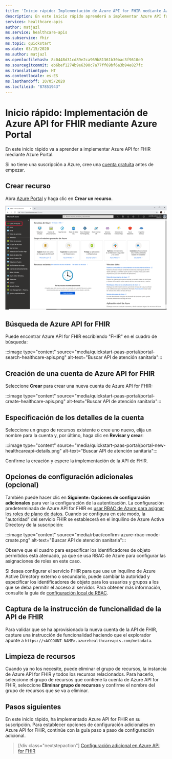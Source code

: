 ```yaml
---
title: 'Inicio rápido: Implementación de Azure API for FHIR mediante Azure Portal'
description: En este inicio rápido aprenderá a implementar Azure API for FHIR y a configurar las opciones mediante Azure Portal.
services: healthcare-apis
author: matjazl
ms.service: healthcare-apis
ms.subservice: fhir
ms.topic: quickstart
ms.date: 03/15/2020
ms.author: matjazl
ms.openlocfilehash: 8c0448d31cd89e2ca969b81361b30bac3f9610e9
ms.sourcegitcommit: eb6bef1274b9e6390c7a77ff69bf6a3b94e827fc
ms.translationtype: HT
ms.contentlocale: es-ES
ms.lasthandoff: 10/05/2020
ms.locfileid: "87851943"
---
```

# <a name="quickstart-deploy-azure-api-for-fhir-using-azure-portal"></a>Inicio rápido: Implementación de Azure API for FHIR mediante Azure Portal

En este inicio rápido va a aprender a implementar Azure API for FHIR mediante Azure Portal.

Si no tiene una suscripción a Azure, cree una [cuenta gratuita](https://azure.microsoft.com/free/?WT.mc_id=A261C142F) antes de empezar.

## <a name="create-new-resource"></a>Crear recurso

Abra [Azure Portal](https://portal.azure.com) y haga clic en **Crear un recurso**.

![Creación de un recurso](media/quickstart-paas-portal/portal-create-resource.png)

## <a name="search-for-azure-api-for-fhir"></a>Búsqueda de Azure API for FHIR

Puede encontrar Azure API for FHIR escribiendo "FHIR" en el cuadro de búsqueda:

:::image type="content" source="media/quickstart-paas-portal/portal-search-healthcare-apis.png" alt-text="Buscar API de atención sanitaria":::

## <a name="create-azure-api-for-fhir-account"></a>Creación de una cuenta de Azure API for FHIR

Seleccione **Crear** para crear una nueva cuenta de Azure API for FHIR:

:::image type="content" source="media/quickstart-paas-portal/portal-create-healthcare-apis.png" alt-text="Buscar API de atención sanitaria":::

## <a name="enter-account-details"></a>Especificación de los detalles de la cuenta

Seleccione un grupo de recursos existente o cree uno nuevo, elija un nombre para la cuenta y, por último, haga clic en  **Revisar y crear**:

:::image type="content" source="media/quickstart-paas-portal/portal-new-healthcareapi-details.png" alt-text="Buscar API de atención sanitaria":::

Confirme la creación y espere la implementación de la API de FHIR.

## <a name="additional-settings-optional"></a>Opciones de configuración adicionales (opcional)

También puede hacer clic en **Siguiente: Opciones de configuración adicionales** para ver la configuración de la autenticación. La configuración predeterminada de Azure API for FHIR es [usar RBAC de Azure para asignar los roles de plano de datos](configure-azure-rbac.md). Cuando se configura en este modo, la "autoridad" del servicio FHIR se establecerá en el inquilino de Azure Active Directory de la suscripción:

:::image type="content" source="media/rbac/confirm-azure-rbac-mode-create.png" alt-text="Buscar API de atención sanitaria":::

Observe que el cuadro para especificar los identificadores de objeto permitidos está atenuado, ya que se usa RBAC de Azure para configurar las asignaciones de roles en este caso.

Si desea configurar el servicio FHIR para que use un inquilino de Azure Active Directory externo o secundario, puede cambiar la autoridad y especificar los identificadores de objeto para los usuarios y grupos a los que se deba permitir el acceso al servidor. Para obtener más información, consulte la guía de [configuración local de RBAC](configure-local-rbac.md).

## <a name="fetch-fhir-api-capability-statement"></a>Captura de la instrucción de funcionalidad de la API de FHIR

Para validar que se ha aprovisionado la nueva cuenta de la API de FHIR, capture una instrucción de funcionalidad haciendo que el explorador apunte a `https://<ACCOUNT-NAME>.azurehealthcareapis.com/metadata`.

## <a name="clean-up-resources"></a>Limpieza de recursos

Cuando ya no los necesite, puede eliminar el grupo de recursos, la instancia de Azure API for FHIR y todos los recursos relacionados. Para hacerlo, seleccione el grupo de recursos que contiene la cuenta de Azure API for FHIR, seleccione **Eliminar grupo de recursos** y confirme el nombre del grupo de recursos que se va a eliminar.

## <a name="next-steps"></a>Pasos siguientes

En este inicio rápido, ha implementado Azure API for FHIR en su suscripción. Para establecer opciones de configuración adicionales en Azure API for FHIR, continúe con la guía paso a paso de configuración adicional.

>[!div class="nextstepaction"]
>[Configuración adicional en Azure API for FHIR](azure-api-for-fhir-additional-settings.md)
